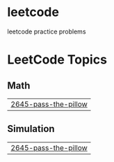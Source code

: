 # leetcode
leetcode practice problems

<!---LeetCode Topics Start-->
# LeetCode Topics
## Math
|  |
| ------- |
| [2645-pass-the-pillow](https://github.com/kjayasravani/leetcode/tree/master/2645-pass-the-pillow) |
## Simulation
|  |
| ------- |
| [2645-pass-the-pillow](https://github.com/kjayasravani/leetcode/tree/master/2645-pass-the-pillow) |
<!---LeetCode Topics End-->